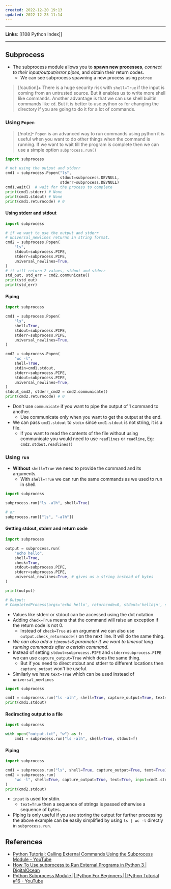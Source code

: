 ```yaml
---
created: 2022-12-20 19:13
updated: 2022-12-23 11:14
---
```

---
**Links**: [[108 Python Index]]

---
## Subprocess
- The subprocess module allows you to **spawn new processes**, *connect to their input/output/error pipes*, and obtain their return codes.
	- We can see subprocess spawning a new process using `pstree`

> [!caution]+ There is a huge security risk with `shell=True` if the input is coming from an untrusted source.
> But it enables us to write more shell like commands.
> Another advantage is that we can use shell builtin commands like `cd`. But it is better to use python `os` for changing the directory if you are going to do it for a lot of commands.

### Using `Popen`
> [!note]- `Popen` is an advanced way to run commands using python it is useful when you want to do other things when the command is running.
> If we want to wait till the program is complete then we can use a simple option `subprocess.run()`

```python
import subprocess

# not using the output and stderr
cmd1 = subprocess.Popen("ls", 
						stdout=subprocess.DEVNULL, 
						stderr=subprocess.DEVNULL)
cmd1.wait()  # wait for the process to complete
print(cmd1.stderr) # None
print(cmd1.stdout) # None
print(cmd1.returncode) # 0
```

#### Using stderr and stdout
```python
import subprocess

# if we want to use the output and stderr
# universal_newlines returns in string format.
cmd2 = subprocess.Popen(
    "ls",
    stdout=subprocess.PIPE,
    stderr=subprocess.PIPE,
    universal_newlines=True,
)
# it will return 2 values, stdout and stderr
std_out, std_err = cmd2.communicate()
print(std_out)
print(std_err)
```

#### Piping

```python
import subprocess

cmd1 = subprocess.Popen(
    "ls",
    shell=True,
    stdout=subprocess.PIPE,
    stderr=subprocess.PIPE,
    universal_newlines=True,
)

cmd2 = subprocess.Popen(
    "wc -l",
    shell=True,
    stdin=cmd1.stdout,
    stderr=subprocess.PIPE,
    stdout=subprocess.PIPE,
	universal_newlines=True,
)
stdout_cmd2, stderr_cmd2 = cmd2.communicate()
print(cmd2.returncode) # 0
```

- Don't use `communicate` if you want to pipe the output of 1 command to another. 
	- Use communicate only when you want to get the output at the end.
- We can pass `cmd1.stdout` to `stdin` since `cmd1.stdout` is not string, it is a file.
	- If you want to read the contents of the file without using communicate you would need to use `readlines` or `readline`, Eg: `cmd2.stdout.readlines()`

### Using `run`
- **Without** `shell=True` we need to provide the command and its arguments. 
	- With `shell=True` we can run the same commands as we used to run in shell.

```python
import subprocess

subprocess.run("ls -alh", shell=True)

# or 
subprocess.run(["ls", "-alh"])
```

#### Getting stdout, stderr and return code

```python
import subprocess

output = subprocess.run(
    "echo hello",
    shell=True,
	check=True,
    stdout=subprocess.PIPE,
    stderr=subprocess.PIPE,
    universal_newlines=True, # gives us a string instead of bytes
)

print(output) 

# Output:
# CompletedProcess(args='echo hello', returncode=0, stdout='hello\n', stderr='')
```

- Values like stderr or stdout can be accessed using the dot notation.
- Adding `check=True` means that the command will raise an exception if the return code is not 0.
	- Instead of `check=True` as an argument we can also use `output.check_returncode()` on the next line. It will do the same thing.
- *We can also add a `timeout=5` parameter if we want to timeout long running commands after a certain command*.
- Instead of setting `stdout=subprocess.PIPE` and `stderr=subprocess.PIPE` we can use `capture_output=True` which does the same thing.
	- But if you need to direct stdout and stderr to different locations then `capture_output` won't be useful.
- Similarly we have `text=True` which can be used instead of `universal_newlines`

```python
import subprocess

cmd1 = subprocess.run("ls -alh", shell=True, capture_output=True, text=True)
print(cmd1.stdout)
```

#### Redirecting output to a file
```python
import subprocess

with open("output.txt", "w") as f:
    cmd1 = subprocess.run("ls -alh", shell=True, stdout=f)
```

#### Piping
```python
import subprocess

cmd1 = subprocess.run("ls", shell=True, capture_output=True, text=True)
cmd2 = subprocess.run(
    "wc -l", shell=True, capture_output=True, text=True, input=cmd1.stdout
)
print(cmd2.stdout)
```

- `input` is used for stdin.
	- `text=True` then a sequence of strings is passed otherwise a sequence of bytes.
- Piping is only useful if you are storing the output for further processing the above example can be easily simplified by using `ls | wc -l` directly in `subprocess.run`.

## References
- [Python Tutorial: Calling External Commands Using the Subprocess Module - YouTube](https://www.youtube.com/watch?v=2Fp1N6dof0Y)
- [How To Use subprocess to Run External Programs in Python 3 | DigitalOcean](https://www.digitalocean.com/community/tutorials/how-to-use-subprocess-to-run-external-programs-in-python-3)
- [Python Subprocess Module || Python For Beginners || Python Tutorial #16 - YouTube](https://www.youtube.com/watch?v=gu2jyJ6oIdk)